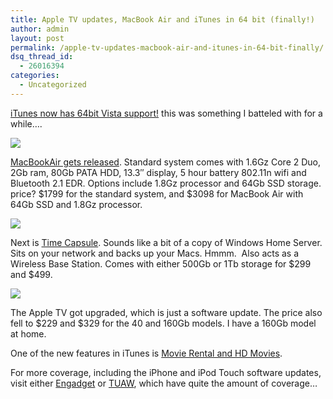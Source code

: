 ```yaml
---
title: Apple TV updates, MacBook Air and iTunes in 64 bit (finally!)
author: admin
layout: post
permalink: /apple-tv-updates-macbook-air-and-itunes-in-64-bit-finally/
dsq_thread_id:
  - 26016394
categories:
  - Uncategorized
---
```

[iTunes now has 64bit Vista support!][1] this was something I batteled with for a while&#8230;.

![][2] 

[MacBookAir gets released][3]. Standard system comes with 1.6Gz Core 2 Duo, 2Gb ram, 80Gb PATA HDD, 13.3&#8243; display, 5 hour battery 802.11n wifi and Bluetooth 2.1 EDR. Options include 1.8Gz processor and 64Gb SSD storage. price? $1799 for the standard system, and $3098 for MacBook Air with 64Gb SSD and 1.8Gz processor. 

![][4] 

Next is [Time Capsule][5]. Sounds like a bit of a copy of Windows Home Server. Sits on your network and backs up your Macs. Hmmm.&nbsp; Also acts as a Wireless Base Station. Comes with either 500Gb or 1Tb storage for $299 and $499. 

![][6] 

The Apple TV got upgraded, which is just a software update. The price also fell to $229 and $329 for the 40 and 160Gb models. I have a 160Gb model at home.

One of the new features in iTunes is [Movie Rental and HD Movies][7]. 

For more coverage, including the iPhone and iPod Touch software updates, visit either [Engadget][8] or [TUAW][9], which have quite the amount of coverage&#8230;

 [1]: http://www.apple.com/itunes/download/
 [2]: http://images.lotas-smartman.net/image.ashx?id=3aec9161-0fc7-4115-9ff2-eda60e23d8b5
 [3]: http://www.apple.com/macbookair/
 [4]: http://images.lotas-smartman.net/image.ashx?id=826570de-50d8-4d04-80b0-0c96522975bc
 [5]: http://www.apple.com/timecapsule/
 [6]: http://images.lotas-smartman.net/image.ashx?id=4daf2b57-787a-4978-bed1-b31896f929bb
 [7]: http://www.apple.com/appletv/rentals.html
 [8]: http://www.engadget.com/
 [9]: http://www.tuaw.com/